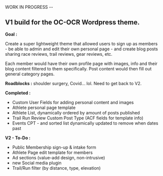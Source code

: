 WORK IN PROGRESS --

## V1 build for the OC-OCR Wordpress theme.

**Goal :**

Create a super lightweight theme that allowed users to sign up as members - be able to admin and edit their own personal page - and create blog posts sharing race reviews, trail reviews, gear reviews, etc.

Each member would have their own profile page with images, info and their blog content filtered to them specifically. Post content would then fill out general category pages.


**Roadblocks :**
shoulder surgery, Covid... lol.  Need to get back to V2.


**Completed :**
 - Custom User Fields for adding personal content and images
 - Athlete personal page template
 - Athlete List, dynamically ordered by amount of posts published
 - Trail Run Review Custom Post Type (ACF fields for template info)
 - Events CPT - and sorted list dynamically updated to remove when dates past
 
 
**V2 - To-Do :**
 - Public Membership sign-up & intake form
 - Athlete Page edit template for members
 - Ad sections  (value-add design, non-intrusive)
 - new Social media plugin
 - Trail/Run filter (by distance, type, elevation)    
